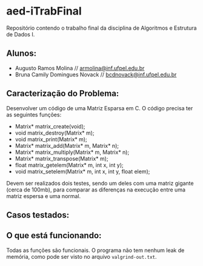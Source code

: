 # aed-iTrabFinal
Repositório contendo o trabalho final da disciplina de Algoritmos e Estrutura de Dados I.

## Alunos:
- Augusto Ramos Molina // armolina@inf.ufpel.edu.br
- Bruna Camily Domingues Novack // bcdnovack@inf.ufpel.edu.br

## Caracterização do Problema:
Desenvolver um código de uma Matriz Esparsa em C. O código precisa ter as seguintes funções: 
- Matrix* matrix_create(void);
- void matrix_destroy(Matrix* m);
- void matrix_print(Matrix* m);
- Matrix* matrix_add(Matrix* m, Matrix* n);
- Matrix* matrix_multiply(Matrix* m, Matrix* n);
- Matrix* matrix_transpose(Matrix* m);
- float matrix_getelem(Matrix* m, int x, int y);
- void matrix_setelem(Matrix* m, int x, int y, float elem);

Devem ser realizados dois testes, sendo um deles com uma matriz gigante (cerca de 100mb), para comparar as diferenças na execução entre uma matriz espersa e uma normal.

## Casos testados:

## O que está funcionando:

Todas as funções são funcionais. O programa não tem nenhum leak de memória, como pode ser visto no arquivo ```valgrind-out.txt```.